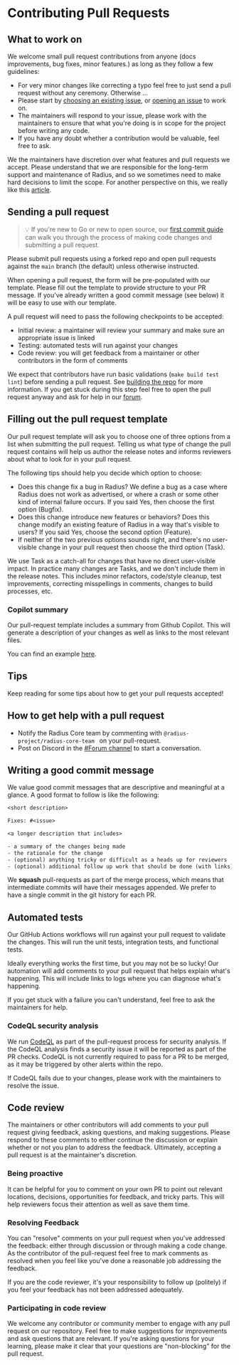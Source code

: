 # Contributing Pull Requests

## What to work on

We welcome small pull request contributions from anyone (docs improvements, bug fixes, minor features.) as long as they follow a few guidelines:

- For very minor changes like correcting a typo feel free to just send a pull request without any ceremony. Otherwise ... 
- Please start by [choosing an existing issue](https://github.com/radius-project/radius/issues), or [opening an issue](https://github.com/radius-project/radius/issues/new/choose) to work on.
- The maintainers will respond to your issue, please work with the maintainers to ensure that what you're doing is in scope for the project before writing any code.
- If you have any doubt whether a contribution would be valuable, feel free to ask.

We the maintainers have discretion over what features and pull requests we accept. Please understand that we are responsible for the long-term support and maintenance of Radius, and so we sometimes need to make hard decisions to limit the scope. For another perspective on this, we really like this [article](https://www.igvita.com/2011/12/19/dont-push-your-pull-requests/).

## Sending a pull request

> 💡 If you're new to Go or new to open source, our [first commit guide](./../contributing-code/contributing-code-first-commit/) can walk you through the process of making code changes and submitting a pull request.

Please submit pull requests using a forked repo and open pull requests against the `main` branch (the default) unless otherwise instructed.

When opening a pull request, the form will be pre-populated with our template. Please fill out the template to provide structure to your PR message. If you've already written a good commit message (see below) it will be easy to use with our template.

A pull request will need to pass the following checkpoints to be accepted:

- Initial review: a maintainer will review your summary and make sure an appropriate issue is linked
- Testing: automated tests will run against your changes
- Code review: you will get feedback from a maintainer or other contributors in the form of comments

We expect that contributors have run basic validations (`make build test lint`) before sending a pull request. See [building the repo](../contributing-code/contributing-code-building/) for more information. If you get stuck during this step feel free to open the pull request anyway and ask for help in our [forum](https://discordapp.com/channels/1113519723347456110/1115302284356767814).

## Filling out the pull request template

Our pull request template will ask you to choose one of three options from a list when submitting the pull request. Telling us what type of change the pull request contains will help us author the release notes and informs reviewers about what to look for in your pull request.

The following tips should help you decide which option to choose:

- Does this change fix a bug in Radius? We define a bug as a case where Radius does not work as advertised, or where a crash or some other kind of internal failure occurs. If you said Yes, then choose the first option (Bugfix).
- Does this change introduce new features or behaviors? Does this change modify an existing feature of Radius in a way that's visible to users? If you said Yes, choose the second option (Feature).
- If neither of the two previous options sounds right, and there's no user-visible change in your pull request then choose the third option (Task).

We use Task as a catch-all for changes that have no direct user-visible impact. In practice many changes are Tasks, and we don't include them in the release notes. This includes minor refactors, code/style cleanup, test improvements, correcting misspellings in comments, changes to build processes, etc.


### Copilot summary

Our pull-request template includes a summary from Github Copilot. This will generate a description of your changes as well as links to the most relevant files. 

You can find an example [here](https://github.com/radius-project/radius/pull/5614).

## Tips

Keep reading for some tips about how to get your pull requests accepted!

## How to get help with a pull request

* Notify the Radius Core team by commenting with `@radius-project/radius-core-team ` on your pull-request. 
* Post on Discord in the [#Forum channel](https://discord.gg/GJHN7kQrMh) to start a conversation.

## Writing a good commit message

We value good commit messages that are descriptive and meaningful at a glance. A good format to follow is like the following:

```txt
<short description>

Fixes: #<issue>

<a longer description that includes>

- a summary of the changes being made
- the rationale for the change
- (optional) anything tricky or difficult as a heads up for reviewers
- (optional) additional follow up work that should be done (with links)
```

We **squash** pull-requests as part of the merge process, which means that intermediate commits will have their messages appended. We prefer to have a single commit in the git history for each PR.

## Automated tests

Our GitHub Actions workflows will run against your pull request to validate the changes. This will run the unit tests, integration tests, and functional tests.

Ideally everything works the first time, but you may not be so lucky! Our automation will add comments to your pull request that helps explain what's happening. This will include links to logs where you can diagnose what's happening.

If you get stuck with a failure you can't understand, feel free to ask the maintainers for help.

### CodeQL security analysis

We run [CodeQL](https://codeql.github.com/) as part of the pull-request process for security analysis. If the CodeQL analysis finds a security issue it will be reported as part of the PR checks. CodeQL is not currently required to pass for a PR to be merged, as it may be triggered by other alerts within the repo.

If CodeQL fails due to your changes, please work with the maintainers to resolve the issue.


## Code review

The maintainers or other contributors will add comments to your pull request giving feedback, asking questions, and making suggestions. Please respond to these comments to either continue the discussion or explain whether or not you plan to address the feedback. Ultimately, accepting a pull request is at the maintainer's discretion.

### Being proactive 

It can be helpful for you to comment on your own PR to point out relevant locations, decisions, opportunities for feedback, and tricky parts. This will help reviewers focus their attention as well as save them time.

### Resolving Feedback

You can "resolve" comments on your pull request when you've addressed the feedback: either through discussion or through making a code change. As the contributor of the pull-request feel free to mark comments as resolved when you feel like you've done a reasonable job addressing the feedback.

If you are the code reviewer, it's your responsibility to follow up (politely) if you feel your feedback has not been addressed adequately.

### Participating in code review

We welcome any contributor or community member to engage with any pull request on our repository. Feel free to make suggestions for improvements and ask questions that are relevant. If you're asking questions for your learning, please make it clear that your questions are "non-blocking" for the pull request.